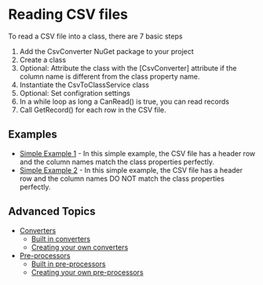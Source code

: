 # Reading CSV files

To read a CSV file into a class, there are 7 basic steps
1. Add the CsvConverter NuGet package to your project
2. Create a class
3. Optional: Attribute the class with the [CsvConverter] attribute if the column name is different from the class property name.
4. Instantiate the CsvToClassService class
5. Optional: Set configration settings
6. In a while loop as long a CanRead() is true, you can read records
7. Call GetRecord() for each row in the CSV file. 

## Examples
- [Simple Example 1](.\Examples\Simple1.md) - In this simple example, the CSV file has a header row and the column names match the class properties perfectly.
- [Simple Example 2](.\Examples\Simple2.md) - In this simple example, the CSV file has a header row and the column names DO NOT match the class properties perfectly.


## Advanced Topics
- [Converters](.\Converters\Main.md)
    - [Built in converters](.\Converters\Built-in.md)
    - [Creating your own converters](.\Converters\Creating.md)
- [Pre-processors](.\Preprocesors\Preprocesors.md)
    - [Built in pre-processors](.\Preprocesors\Built-in.md)
    - [Creating your own pre-processors](.\Preprocesors\Creating.md)
